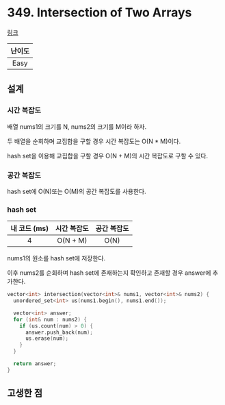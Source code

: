 # 349. Intersection of Two Arrays

[링크](https://leetcode.com/problems/intersection-of-two-arrays/)

| 난이도 |
| :----: |
|  Easy  |

## 설계

### 시간 복잡도

배열 nums1의 크기를 N, nums2의 크기를 M이라 하자.

두 배열을 순회하며 교집합을 구할 경우 시간 복잡도는 O(N \* M)이다.

hash set을 이용해 교집합을 구할 경우 O(N + M)의 시간 복잡도로 구할 수 있다.

### 공간 복잡도

hash set에 O(N)또는 O(M)의 공간 복잡도를 사용한다.

### hash set

| 내 코드 (ms) | 시간 복잡도 | 공간 복잡도 |
| :----------: | :---------: | :---------: |
|      4       |  O(N + M)   |    O(N)     |

nums1의 원소를 hash set에 저장한다.

이후 nums2를 순회하며 hash set에 존재하는지 확인하고 존재할 경우 answer에 추가한다.

```cpp
vector<int> intersection(vector<int>& nums1, vector<int>& nums2) {
  unordered_set<int> us(nums1.begin(), nums1.end());

  vector<int> answer;
  for (int& num : nums2) {
    if (us.count(num) > 0) {
      answer.push_back(num);
      us.erase(num);
    }
  }

  return answer;
}
```

## 고생한 점
